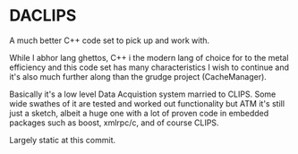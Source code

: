 DACLIPS
========

A much better C++ code set to pick up and work with. 

While I abhor lang ghettos, C++ i the modern lang of
choice for to the metal efficiency and this code
set has many characteristics I wish to continue
and it's also much further along than the grudge
project (CacheManager).

Basically it's a low level Data Acquistion system
married to CLIPS. Some wide swathes of it are
tested and worked out functionality but ATM
it's still just a sketch, albeit a huge one
with a lot of proven code in embedded packages
such as boost, xmlrpc/c, and of course CLIPS.

Largely static at this commit.

